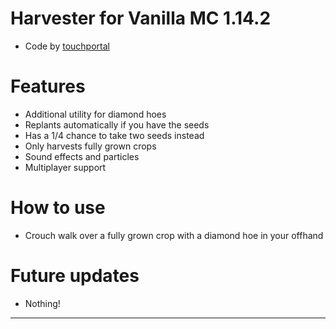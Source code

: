 # Harvester for Vanilla MC 1.14.2
- Code by [touchportal](https://github.com/touchportal/)

# Features
- Additional utility for diamond hoes
- Replants automatically if you have the seeds
- Has a 1/4 chance to take two seeds instead
- Only harvests fully grown crops
- Sound effects and particles
- Multiplayer support

# How to use
- Crouch walk over a fully grown crop with a diamond hoe in your offhand

# Future updates
- Nothing!

---
